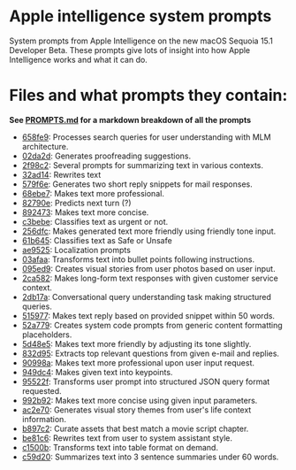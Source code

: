 # Apple intelligence system prompts

System prompts from Apple Intelligence on the new macOS Sequoia 15.1 Developer Beta. These prompts give lots of insight into how Apple Intelligence works and what it can do.

# Files and what prompts they contain:
**See [PROMPTS.md](PROMPTS.md) for a markdown breakdown of all the prompts**

<!-- SUMMARY -->
- [658fe9](com_apple_MobileAsset_UAF_FM_GenerativeModels/purpose_auto/658fe974d685d7051ce8a66f8ff7e48f4595afaa.asset/AssetData/metadata.json): Processes search queries for user understanding with MLM architecture.
- [02da2d](com_apple_MobileAsset_UAF_FM_GenerativeModels/purpose_auto/02da2d8b9b48b42dfc82bf8895886f354f5dc573.asset/AssetData/metadata.json): Generates proofreading suggestions.
- [2f98c2](com_apple_MobileAsset_UAF_FM_GenerativeModels/purpose_auto/2f98c28404a1dd931279dacd4a9d09f08e758a10.asset/AssetData/metadata.json): Several prompts for summarizing text in various contexts.
- [32ad14](com_apple_MobileAsset_UAF_FM_GenerativeModels/purpose_auto/32ad14bd3a19ff6fe5385f13b8bf997faae68e91.asset/AssetData/metadata.json): Rewrites text
- [579f6e](com_apple_MobileAsset_UAF_FM_GenerativeModels/purpose_auto/579f6e215861bb041361364d36f76080e92f40d4.asset/AssetData/metadata.json): Generates two short reply snippets for mail responses.
- [68ebe7](com_apple_MobileAsset_UAF_FM_GenerativeModels/purpose_auto/68ebe7a93b9c3f9c734b798f61fcefc6bfccc777.asset/AssetData/metadata.json): Makes text more professional.
- [82790e](com_apple_MobileAsset_UAF_FM_GenerativeModels/purpose_auto/82790e42190160258b9dccb38af92327718f0338.asset/AssetData/metadata.json): Predicts next turn (?)
- [892473](com_apple_MobileAsset_UAF_FM_GenerativeModels/purpose_auto/89247375851dbe95c8f569ad6666d923d4db1ee7.asset/AssetData/metadata.json): Makes text more concise.
- [c3bebe](com_apple_MobileAsset_UAF_FM_GenerativeModels/purpose_auto/c3bebe7db631b93420debf07976e46b7a376de49.asset/AssetData/metadata.json): Classifies text as urgent or not.
- [256dfc](com_apple_MobileAsset_UAF_FM_GenerativeModels/purpose_auto/256dfcc19eb64aabcd4b1b9298641410fbd04bda.asset/AssetData/metadata.json): Makes generated text more friendly using friendly tone input.
- [61b645](com_apple_MobileAsset_UAF_FM_GenerativeModels/purpose_auto/61b6452c419ad6124ade968e4ab9a2e44860a1be.asset/.AssetData/metadata.json): Classifies text as Safe or Unsafe
- [ae9525](com_apple_MobileAsset_UAF_FM_GenerativeModels/purpose_auto/ae95250c47005175958af451a28101590df48d2d.asset/.AssetData/metadata.json): Localization prompts
- [03afaa](com_apple_MobileAsset_UAF_FM_GenerativeModels/purpose_auto/03afaa26b16e50118fd624cbf8adaab6d29bf6bd.asset/AssetData/metadata.json): Transforms text into bullet points following instructions.
- [095ed9](com_apple_MobileAsset_UAF_FM_GenerativeModels/purpose_auto/095ed9c357798e03a7b6d5f1bf8637455e84e911.asset/AssetData/metadata.json): Creates visual stories from user photos based on user input.
- [2ca582](com_apple_MobileAsset_UAF_FM_GenerativeModels/purpose_auto/2ca582fd431bb076dabc86d865fd07594b3efaed.asset/AssetData/metadata.json): Makes long-form text responses with given customer service context.
- [2db17a](com_apple_MobileAsset_UAF_FM_GenerativeModels/purpose_auto/2db17a12efa9c86460b35a1170d971c1942c80ed.asset/AssetData/metadata.json): Conversational query understanding task making structured queries.
- [515977](com_apple_MobileAsset_UAF_FM_GenerativeModels/purpose_auto/515977437f79f305052410adc80b1bac3655f3fa.asset/AssetData/metadata.json): Makes text reply based on provided snippet within 50 words.
- [52a779](com_apple_MobileAsset_UAF_FM_GenerativeModels/purpose_auto/52a77981b31cc13ce7b7802103ee0bb560d964f8.asset/AssetData/metadata.json): Creates system code prompts from generic content formatting placeholders.
- [5d48e5](com_apple_MobileAsset_UAF_FM_GenerativeModels/purpose_auto/5d48e58c05fcf115ae45248f6fd1435a70db2503.asset/AssetData/metadata.json): Makes text more friendly by adjusting its tone slightly.
- [832d95](com_apple_MobileAsset_UAF_FM_GenerativeModels/purpose_auto/832d95c7d6b5a817ae6eb95ba23b6be5f2a96d4d.asset/AssetData/metadata.json): Extracts top relevant questions from given e-mail and replies.
- [90998a](com_apple_MobileAsset_UAF_FM_GenerativeModels/purpose_auto/90998a3977e0e2ceb607cdccf83bb73a3d0599a9.asset/AssetData/metadata.json): Makes text more professional upon user input request.
- [949dc4](com_apple_MobileAsset_UAF_FM_GenerativeModels/purpose_auto/949dc4bb4cf45625c0e310ff8a988a0c8cf35b34.asset/AssetData/metadata.json): Makes given text into keypoints.
- [95522f](com_apple_MobileAsset_UAF_FM_GenerativeModels/purpose_auto/95522ffd92c9083fa276862dc9187483dc86bc7c.asset/AssetData/metadata.json): Transforms user prompt into structured JSON query format requested.
- [992b92](com_apple_MobileAsset_UAF_FM_GenerativeModels/purpose_auto/992b921f10bce8329395f751d7747f5321d54179.asset/AssetData/metadata.json): Makes text more concise using given input parameters.
- [ac2e70](com_apple_MobileAsset_UAF_FM_GenerativeModels/purpose_auto/ac2e7084fcded218b626e356292ee5640f396fc8.asset/AssetData/metadata.json): Generates visual story themes from user's life context information.
- [b897c2](com_apple_MobileAsset_UAF_FM_GenerativeModels/purpose_auto/b897c225d82b79ccf00204ee8a69faf55f227d39.asset/AssetData/metadata.json): Curate assets that best match a movie script chapter.
- [be81c6](com_apple_MobileAsset_UAF_FM_GenerativeModels/purpose_auto/be81c694fcaf131d0825fc7958f3b5fe2557b063.asset/AssetData/metadata.json): Rewrites text from user to system assistant style.
- [c1500b](com_apple_MobileAsset_UAF_FM_GenerativeModels/purpose_auto/c1500bb9582d8d6407bb56143c301e48c778292d.asset/AssetData/metadata.json): Transforms text into table format on demand.
- [c59d20](com_apple_MobileAsset_UAF_FM_GenerativeModels/purpose_auto/c59d2037ac0b6a10d264b68d9c580f3db7f5791c.asset/AssetData/metadata.json): Summarizes text into 3 sentence summaries under 60 words.